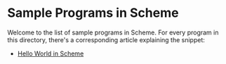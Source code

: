 # Sample Programs in Scheme

Welcome to the list of sample programs in Scheme. For every program in this
directory, there's a corresponding article explaining the snippet:

- [Hello World in Scheme](https://therenegadecoder.com/code/hello-world-in-scheme/)
